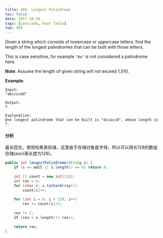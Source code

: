 ```yaml
---
title: 409. Longest Palindrome
toc: false
date: 2017-10-10
tags: [Leetcode, Hash Table]
top: 409
---
```


Given a string which consists of lowercase or uppercase letters, find the length of the longest palindromes that can be built with those letters.

This is case sensitive, for example `"Aa"` is not considered a palindrome here.

**Note**:
Assume the length of given string will not exceed 1,010.

**Example**:

```
Input:
"abccccdd"

Output:
7

Explanation:
One longest palindrome that can be built is "dccaccd", whose length is 7.
```

#### 分析

最长回文。使用哈希表存储，这里由于存储对象是字母，所以可以用长128的数组存储(ascii表长度为128)。


```Java
public int longestPalindrome(String s) {
    if (s == null || s.length() == 0) return 0;
    
    int [] count = new int[128];
    int res = 0;
    for (char c: s.toCharArray())
        count[c]++;
    
    for (int i = 0; i < 128; i++)
        res += count[i]/2;
    
    res *= 2;
    if (res < s.length()) res++;
    
    return res;
}
```